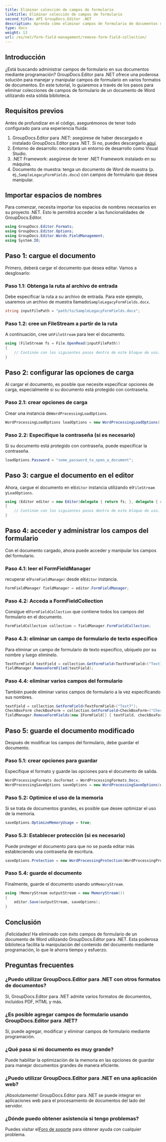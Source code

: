 ```yaml
---
title: Eliminar colección de campos de formulario
linktitle: Eliminar colección de campos de formulario
second_title: API GroupDocs.Editor .NET
description: Aprenda cómo eliminar campos de formulario de documentos de Word usando GroupDocs.Editor para .NET con esta guía paso a paso. Ideal para desarrolladores.
type: docs
weight: 13
url: /es/net/form-field-management/remove-form-field-collection/
---
```

## Introducción
¿Está buscando administrar campos de formulario en sus documentos mediante programación? GroupDocs.Editor para .NET ofrece una poderosa solución para manejar y manipular campos de formulario en varios formatos de documentos. En este tutorial, lo guiaremos a través de los pasos para eliminar colecciones de campos de formulario de un documento de Word utilizando esta sólida biblioteca. 
## Requisitos previos
Antes de profundizar en el código, asegurémonos de tener todo configurado para una experiencia fluida:
1. GroupDocs.Editor para .NET: asegúrese de haber descargado e instalado GroupDocs.Editor para .NET. Si no, puedes descargarlo.[aquí](https://releases.groupdocs.com/editor/net/).
2. Entorno de desarrollo: necesitará un entorno de desarrollo como Visual Studio.
3. .NET Framework: asegúrese de tener .NET Framework instalado en su máquina.
4.  Documento de muestra: tenga un documento de Word de muestra (p. ej.,`SampleLegacyFormFields.docx`) con campos de formulario que desea manipular.

## Importar espacios de nombres
Para comenzar, necesita importar los espacios de nombres necesarios en su proyecto .NET. Esto le permitirá acceder a las funcionalidades de GroupDocs.Editor.
```csharp
using GroupDocs.Editor.Formats;
using GroupDocs.Editor.Options;
using GroupDocs.Editor.Words.FieldManagement;
using System.IO;
```
## Paso 1: cargue el documento
Primero, deberá cargar el documento que desea editar. Vamos a desglosarlo:
### Paso 1.1: Obtenga la ruta al archivo de entrada
 Debe especificar la ruta a su archivo de entrada. Para este ejemplo, usaremos un archivo de muestra llamado`SampleLegacyFormFields.docx`.
```csharp
string inputFilePath = "path/to/SampleLegacyFormFields.docx";
```
### Paso 1.2: cree un FileStream a partir de la ruta
 A continuación, cree un`FileStream` para leer el documento.
```csharp
using (FileStream fs = File.OpenRead(inputFilePath))
{
    // Continúe con los siguientes pasos dentro de este bloque de uso.
}
```
## Paso 2: configurar las opciones de carga
Al cargar el documento, es posible que necesite especificar opciones de carga, especialmente si su documento está protegido con contraseña.
### Paso 2.1: crear opciones de carga
 Crear una instancia de`WordProcessingLoadOptions`.
```csharp
WordProcessingLoadOptions loadOptions = new WordProcessingLoadOptions();
```
### Paso 2.2: Especifique la contraseña (si es necesario)
Si su documento está protegido con contraseña, puede especificar la contraseña.
```csharp
loadOptions.Password = "some_password_to_open_a_document";
```
## Paso 3: cargue el documento en el editor
 Ahora, cargue el documento en el`Editor` instancia utilizando el`FileStream` y`LoadOptions`.
```csharp
using (Editor editor = new Editor(delegate { return fs; }, delegate { return loadOptions; }))
{
    // Continúe con los siguientes pasos dentro de este bloque de uso.
}
```
## Paso 4: acceder y administrar los campos del formulario
Con el documento cargado, ahora puede acceder y manipular los campos del formulario.
### Paso 4.1: leer el FormFieldManager
 recuperar el`FormFieldManager` desde el`Editor` instancia.
```csharp
FormFieldManager fieldManager = editor.FormFieldManager;
```
### Paso 4.2: Acceda a FormFieldCollection
 Consigue el`FormFieldCollection` que contiene todos los campos del formulario en el documento.
```csharp
FormFieldCollection collection = fieldManager.FormFieldCollection;
```
### Paso 4.3: eliminar un campo de formulario de texto específico
Para eliminar un campo de formulario de texto específico, ubíquelo por su nombre y luego elimínelo.
```csharp
TextFormField textField = collection.GetFormField<TextFormField>("Text1");
fieldManager.RemoveFormFiled(textField);
```
### Paso 4.4: eliminar varios campos del formulario
También puede eliminar varios campos de formulario a la vez especificando sus nombres.
```csharp
textField = collection.GetFormField<TextFormField>("Text7");
CheckBoxForm checkBoxForm = collection.GetFormField<CheckBoxForm>("Check2");
fieldManager.RemoveFormFields(new IFormField[] { textField, checkBoxForm });
```
## Paso 5: guarde el documento modificado
Después de modificar los campos del formulario, debe guardar el documento.
### Paso 5.1: crear opciones para guardar
Especifique el formato y guarde las opciones para el documento de salida.
```csharp
WordProcessingFormats docFormat = WordProcessingFormats.Docx;
WordProcessingSaveOptions saveOptions = new WordProcessingSaveOptions(docFormat);
```
### Paso 5.2: Optimice el uso de la memoria
Si se trata de documentos grandes, es posible que desee optimizar el uso de la memoria.
```csharp
saveOptions.OptimizeMemoryUsage = true;
```
### Paso 5.3: Establecer protección (si es necesario)
Puede proteger el documento para que no se pueda editar más estableciendo una contraseña de escritura.
```csharp
saveOptions.Protection = new WordProcessingProtection(WordProcessingProtectionType.AllowOnlyFormFields, "write_password");
```
### Paso 5.4: guarde el documento
 Finalmente, guarde el documento usando un`MemoryStream`.
```csharp
using (MemoryStream outputStream = new MemoryStream())
{
    editor.Save(outputStream, saveOptions);
}
```

## Conclusión
¡Felicidades! Ha eliminado con éxito campos de formulario de un documento de Word utilizando GroupDocs.Editor para .NET. Esta poderosa biblioteca facilita la manipulación del contenido del documento mediante programación, lo que le ahorra tiempo y esfuerzo.
## Preguntas frecuentes
### ¿Puedo utilizar GroupDocs.Editor para .NET con otros formatos de documentos?
Sí, GroupDocs.Editor para .NET admite varios formatos de documentos, incluidos PDF, HTML y más.
### ¿Es posible agregar campos de formulario usando GroupDocs.Editor para .NET?
Sí, puede agregar, modificar y eliminar campos de formulario mediante programación.
### ¿Qué pasa si mi documento es muy grande?
Puede habilitar la optimización de la memoria en las opciones de guardar para manejar documentos grandes de manera eficiente.
### ¿Puedo utilizar GroupDocs.Editor para .NET en una aplicación web?
¡Absolutamente! GroupDocs.Editor para .NET se puede integrar en aplicaciones web para el procesamiento de documentos del lado del servidor.
### ¿Dónde puedo obtener asistencia si tengo problemas?
 Puedes visitar el[Foro de soporte](https://forum.groupdocs.com/c/editor/20) para obtener ayuda con cualquier problema.